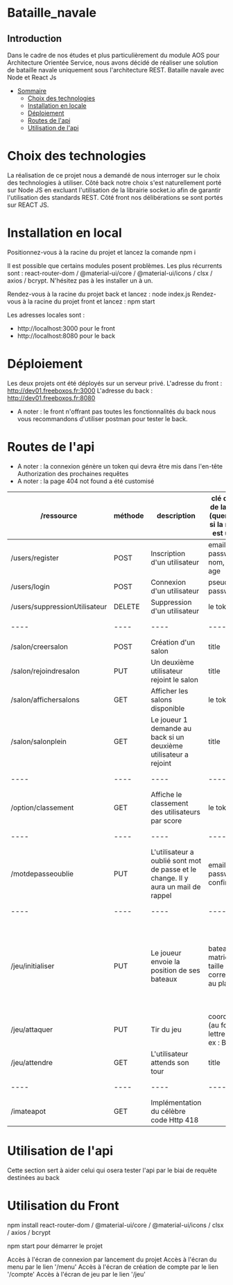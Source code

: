 # Bataille_navale
## Introduction
Dans le cadre de nos études et plus particulièrement du module AOS pour Architecture Orientée Service,
nous avons décidé de réaliser une solution de bataille navale uniquement sous l'architecture REST.
Bataille navale avec Node et React Js

- [Sommaire](#Introduction)
    - [Choix des technologies](#Choixdestechnologies)
    - [Installation en locale](#Installationenlocale)
    - [Déploiement](#Déploiement)
    - [Routes de l'api](#Routesdel'api)
    - [Utilisation de l'api](#Utilisationdel'api)

# Choix des technologies
La réalisation de ce projet nous a demandé de nous interroger sur le choix des technologies à utiliser.
Côté back notre choix s'est naturellement porté sur Node JS en excluant l'utilisation de la librairie socket.io
afin de garantir l'utilisation des standards REST.
Côté front nos délibérations se sont portés sur REACT JS. 

# Installation en local
Positionnez-vous à la racine du projet et lancez la comande npm i

Il est possible que certains modules posent problèmes. Les plus récurrents sont : 
react-router-dom / @material-ui/core / @material-ui/icons / clsx / axios / bcrypt.
N'hésitez pas à les installer un à un.

Rendez-vous à la racine du projet back et lancez : node index.js
Rendez-vous à la racine du projet front et lancez : npm start

Les adresses locales sont : 
+ http://localhost:3000 pour le front
+ http://localhost:8080 pour le back 

# Déploiement
Les deux projets ont été déployés sur un serveur privé. 
L'adresse du front : http://dev01.freeboxos.fr:3000
L'adresse du back : http://dev01.freeboxos.fr:8080

* A noter : le front n'offrant pas toutes les fonctionnalités du back nous vous recommandons d'utiliser postman
pour tester le back. 


# Routes de l'api

* A noter : la connexion génère un token qui devra être mis dans l'en-tête  Authorization des prochaines requêtes 
* A noter : la page 404 not found a été customisé

| /ressource | méthode | description | clé du corps de la requête (query param si la méthode est un GET) | exemple de valeur |
| ---------- | ------- | ----------- | ---------------- | ----------------- |
| /users/register | POST | Inscription d'un utilisateur | email, pseudo, password, nom, prenom, age | test@mail.fr, pseudo, Password2, nom, prenom, 23 |
| /users/login | POST | Connexion d'un utilisateur | pseudo, password | pseudo, password |
| /users/suppressionUtilisateur | DELETE | Suppression d'un utilisateur | le token suffit |  |
| ---- | ---- | ---- | ---- | ----------------- |
| /salon/creersalon | POST | Création d'un salon | title | monSalon |
| /salon/rejoindresalon | PUT | Un deuxième utilisateur rejoint le salon | title | monSalon |
| /salon/affichersalons | GET | Afficher les salons disponible | le token suffit |  |
| /salon/salonplein | GET | Le joueur 1 demande au back si un deuxième utilisateur a rejoint | title | url?title=monSalon |
| ---- | ---- | ---- | ---- | ----------------- |
| /option/classement | GET | Affiche le classement des utilisateurs par score | le token suffit |  |
| ---- | ---- | ---- | ---- | ----------------- |
| /motdepasseoublie | PUT | L'utilisateur a oublié sont mot de passe et le change. Il y aura un mail de rappel | email, password, confirmation | jeu@gmail.com, Password2, Password2 |
| ---- | ---- | ---- | ---- | ----------------- |
| /jeu/initialiser | PUT | Le joueur envoie la position de ses bateaux | bateau (une matrice de taille 10 x 10 correspondant au plateau) | [[1,1,1,1,1,0,0,0,0,0],[0,0,0,0,0,0,0,0,0,0],[0,0,0,0,0,0,0,0,0,0],[0,0,0,0,0,0,0,0,0,0],[0,0,0,0,0,0,0,0,0,0],[0,0,0,0,0,0,0,0,0,0],[0,0,0,0,0,0,0,0,0,0],[0,0,0,0,0,0,0,0,0,0],[0,0,0,0,0,0,0,0,0,0],[0,0,0,0,0,0,0,0,0,0]] |
| /jeu/attaquer | PUT | Tir du jeu | coordonnee (au format lettre et chiffre ex : B4) | A3 (lettre de A à J)|
| /jeu/attendre | GET | L'utilisateur attends son tour | title | url?title=monSalon |
| ---- | ---- | ---- | ---- | ----------------- |
| /imateapot | GET | Implémentation du célèbre code Http 418 |  |


# Utilisation de l'api
Cette section sert à aider celui qui osera tester l'api par le biai de requête destinées au back 

# Utilisation du Front
npm install react-router-dom / @material-ui/core / @material-ui/icons / clsx / axios / bcrypt

npm start pour démarrer le projet

Accès à l'écran de connexion par lancement du projet
Accès à l'écran du menu par le lien '/menu'
Accès à l'écran de création de compte par le lien '/compte'
Accès à l'écran de jeu par le lien '/jeu'
